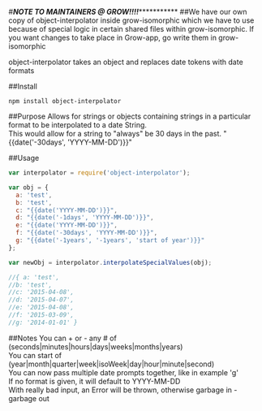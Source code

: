 #***********NOTE TO MAINTAINERS @ GROW!!!!**********************
##We have our own copy of object-interpolator inside grow-isomorphic which we have to use because of special logic in certain shared files within grow-isomorphic. If you want changes to take place in Grow-app, go write them in grow-isomorphic

object-interpolator takes an object and replaces date tokens with date formats

##Install
```
npm install object-interpolator
```

##Purpose
Allows for strings or objects containing strings in a particular format to be interpolated to a date String.  
This would allow for a string to "always" be 30 days in the past. "{{date('-30days', 'YYYY-MM-DD')}}"  


##Usage
```Javascript
var interpolator = require('object-interpolator');

var obj = {
  a: 'test',
  b: 'test',
  c: "{{date('YYYY-MM-DD')}}",
  d: "{{date('-1days', 'YYYY-MM-DD')}}",
  e: "{{date('YYYY-MM-DD')}}",
  f: "{{date('-30days', 'YYYY-MM-DD')}}",
  g: "{{date('-1years', '-1years', 'start of year')}}"
};

var newObj = interpolator.interpolateSpecialValues(obj);

//{ a: 'test',
//b: 'test',
//c: '2015-04-08',
//d: '2015-04-07',
//e: '2015-04-08',
//f: '2015-03-09',
//g: '2014-01-01' }
```

##Notes
You can + or - any # of (seconds|minutes|hours|days|weeks|months|years)  
You can start of (year|month|quarter|week|isoWeek|day|hour|minute|second)  
You can now pass multiple date prompts together, like in example 'g'  
If no format is given, it will default to YYYY-MM-DD  
With really bad input, an Error will be thrown, otherwise garbage in - garbage out  
